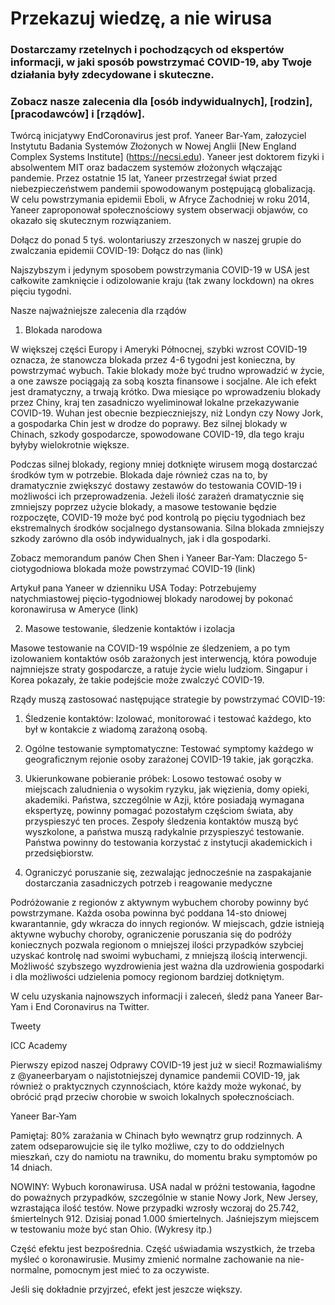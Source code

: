 # Przekazuj wiedzę, a nie wirusa


### Dostarczamy rzetelnych i pochodzących od ekspertów informacji, w jaki sposób powstrzymać COVID-19, aby Twoje działania były zdecydowane i skuteczne.  

### Zobacz nasze zalecenia dla [osób indywidualnych], [rodzin], [pracodawców] i [rządów].

Twórcą inicjatywy EndCoronavirus jest prof. Yaneer Bar-Yam, załozyciel Instytutu Badania Systemów Złożonych w Nowej Anglii [New England Complex Systems Institute] (https://necsi.edu). Yaneer jest doktorem fizyki i absolwentem MIT oraz badaczem systemów złożonych włączając pandemie. Przez ostatnie 15 lat, Yaneer przestrzegał świat przed niebezpieczeństwem pandemii spowodowanym postępującą globalizacją. W celu powstrzymania epidemii Eboli, w Afryce Zachodniej w roku 2014, Yaneer zaproponował społecznościowy system obserwacji objawów, co okazało się skutecznym rozwiązaniem.

Dołącz do ponad 5 tyś. wolontariuszy zrzeszonych w naszej grupie do zwalczania epidemii COVID-19: Dołącz do nas (link)

Najszybszym i jedynym sposobem powstrzymania COVID-19 w USA jest całkowite zamknięcie i odizolowanie kraju (tak zwany lockdown) na okres pięciu tygodni.

Nasze najważniejsze zalecenia dla rządów

1. Blokada narodowa

W większej części Europy i Ameryki Północnej, szybki wzrost COVID-19 oznacza, że stanowcza blokada przez 4-6 tygodni jest konieczna, by powstrzymać wybuch. Takie blokady może być trudno wprowadzić w życie, a one zawsze pociągają za sobą koszta finansowe i socjalne. Ale ich efekt jest dramatyczny, a trwają krótko. Dwa miesiące po wprowadzeniu blokady przez Chiny, kraj ten zasadniczo wyeliminował lokalne przekazywanie COVID-19. Wuhan jest obecnie bezpieczniejszy, niż Londyn czy Nowy Jork, a gospodarka Chin jest w drodze do poprawy. Bez silnej blokady w Chinach, szkody gospodarcze, spowodowane COVID-19, dla tego kraju byłyby wielokrotnie większe.

Podczas silnej blokady, regiony mniej dotknięte wirusem mogą dostarczać środków tym w potrzebie. Blokada daje również czas na to, by dramatycznie zwiększyć dostawy zestawów do testowania COVID-19 i możliwości ich przeprowadzenia. Jeżeli ilość zarażeń dramatycznie się zmniejszy poprzez użycie blokady, a masowe testowanie będzie rozpoczęte, COVID-19 może być pod kontrolą po pięciu tygodniach bez ekstremalnych środków socjalnego dystansowania. Silna blokada zmniejszy szkody zarówno dla osób indywidualnych, jak i dla gospodarki.

Zobacz memorandum panów Chen Shen i Yaneer Bar-Yam: Dlaczego 5-ciotygodniowa blokada może powstrzymać COVID-19 (link)

Artykuł pana Yaneer w dzienniku USA Today: Potrzebujemy natychmiastowej pięcio-tygodniowej blokady narodowej by pokonać koronawirusa w Ameryce (link)

2. Masowe testowanie, śledzenie kontaktów i izolacja

Masowe testowanie na COVID-19 wspólnie ze śledzeniem, a po tym izolowaniem kontaktów osób zarażonych jest interwencją, która powoduje najmniejsze straty gospodarcze, a ratuje życie wielu ludziom. Singapur i Korea pokazały, że takie podejście może zwalczyć COVID-19.

Rządy muszą zastosować następujące strategie by powstrzymać COVID-19:

1. Śledzenie kontaktów: Izolować, monitorować i testować każdego, kto był w kontakcie z wiadomą zarażoną osobą.

2. Ogólne testowanie symptomatyczne: Testować symptomy każdego w geograficznym rejonie osoby zarażonej COVID-19 takie, jak gorączka.

3. Ukierunkowane pobieranie próbek: Losowo testować osoby w miejscach zaludnienia o wysokim ryzyku, jak więzienia, domy opieki, akademiki. Państwa, szczególnie w Azji, które posiadają wymagana ekspertyzę, powinny pomagać pozostałym częściom świata, aby przyspieszyć ten proces. Zespoły śledzenia kontaktów muszą być wyszkolone, a państwa muszą radykalnie przyspieszyć testowanie. Państwa powinny do testowania korzystać z instytucji akademickich i przedsiębiorstw.



3. Ograniczyć poruszanie się, zezwalając jednocześnie na zaspakajanie dostarczania zasadniczych potrzeb i reagowanie medyczne

Podróżowanie z regionów z aktywnym wybuchem choroby powinny być powstrzymane. Każda osoba powinna być poddana 14-sto dniowej kwarantannie, gdy wkracza do innych regionów. W miejscach, gdzie istnieją aktywne wybuchy choroby, ograniczenie poruszania się do podróży koniecznych pozwala regionom o mniejszej ilości przypadków szybciej uzyskać kontrolę nad swoimi wybuchami, z mniejszą ilością interwencji. Możliwość szybszego wyzdrowienia jest ważna dla uzdrowienia gospodarki i dla możliwości udzielenia pomocy regionom bardziej dotkniętym.

W celu uzyskania najnowszych informacji i zaleceń, śledż pana Yaneer Bar-Yam i End Coronavirus na Twitter.


Tweety

ICC Academy

Pierwszy epizod naszej Odprawy COVID-19 jest już w sieci! Rozmawialiśmy z @yaneerbaryam o najistotniejszej dynamice pandemii COVID-19, jak również o praktycznych czynnościach, które każdy może wykonać, by obrócić prąd przeciw chorobie w swoich lokalnych społecznościach.



Yaneer Bar-Yam

Pamiętaj: 80% zarażania w Chinach było wewnątrz grup rodzinnych. A zatem odseparowujcie się ile tylko możliwe, czy to do oddzielnych mieszkań, czy do namiotu na trawniku, do momentu braku symptomów po 14 dniach.


NOWINY: Wybuch koronawirusa. USA nadal w próżni testowania, łagodne do poważnych przypadków, szczególnie w stanie Nowy Jork, New Jersey, wzrastająca ilość testów. Nowe przypadki wzrosły wczoraj do 25.742, śmiertelnych 912. Dzisiaj ponad 1.000 śmiertelnych. Jaśniejszym miejscem w testowaniu może być stan Ohio.
(Wykresy itp.)


Część efektu jest bezpośrednia. Część uświadamia wszystkich, że trzeba myśleć o koronawirusie. Musimy zmienić normalne zachowanie na nie-normalne, pomocnym jest mieć to za oczywiste.

Jeśli się dokładnie przyjrzeć, efekt jest jeszcze większy.

